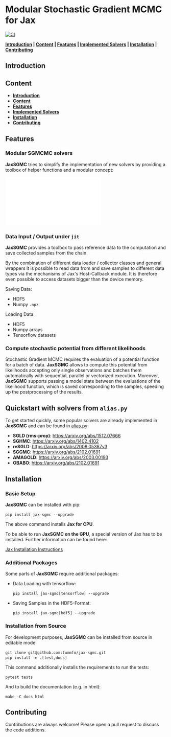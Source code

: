 # Modular Stochastic Gradient MCMC for Jax

[![CI](https://github.com/tummfm/jax-sgmc/actions/workflows/ci.yml/badge.svg?branch=master)](https://github.com/tummfm/jax-sgmc/actions/workflows/ci.yml)

**[Introduction](#introduction) | [Content](#content) | [Features](#features) | 
[Implemented Solvers](#quickstart-with-solvers-from-aliaspy) | 
[Installation](#installation) | [Contributing](#contributing)**

## Introduction

## Content

- **[Introduction](#introduction)**
- **[Content](#content)**
- **[Features](#features)**
- **[Implemented Solvers](#quickstart-with-solvers-from-aliaspy)**
- **[Installation](#installation)** 
- **[Contributing](#contributing)**


## Features

### Modular SGMCMC solvers

**JaxSGMC** tries to simplify the implementation of new solvers by
providing a toolbox of helper functions and a modular concept:

![Structure of JaxSGMC](/jax-sgmc-structure.pdf)

### Data Input / Output under ``jit``

**JaxSGMC** provides a toolbox to pass reference data to the computation
and save collected samples from the chain.

By the combination of different
data loader / collector classes and general wrappers it is possible to read data
from and save samples to different data types via the mechanisms of Jax's
Host-Callback module.
It is therefore even possible to access datasets bigger than the device memory.

Saving Data:
  - HDF5
  - Numpy ``.npz``

Loading Data:
  - HDF5
  - Numpy arrays
  - Tensorflow datasets
  
### Compute stochastic potential from different likelihoods

Stochastic Gradient MCMC requires the evaluation of a potential function for a
batch of data.
**JaxSGMC** allows to compute this potential from likelihoods accepting only
single observations and batches them automatically with sequential, parallel or
vectorized execution. 
Moreover, **JaxSGMC** supports passing a model state between the evaluations of
the likelihood function, which is saved corresponding to the samples, speeding 
up the postprocessing of the results.

## Quickstart with solvers from ``alias.py``

To get started quickly, some popular solvers are already implemented in
**JaxSGMC** and can be found in [alias.py](jax_sgmc/alias.py):

- **SGLD (rms-prop)**: <https://arxiv.org/abs/1512.07666>
- **SGHMC**: <https://arxiv.org/abs/1402.4102>
- **reSGLD**: <https://arxiv.org/abs/2008.05367v3>
- **SGGMC**: <https://arxiv.org/abs/2102.01691>
- **AMAGOLD**: <https://arxiv.org/abs/2003.00193>
- **OBABO**: <https://arxiv.org/abs/2102.01691>


## Installation

### Basic Setup

**JaxSGMC** can be installed with pip:

```shell
pip install jax-sgmc --upgrade
```

The above command installs **Jax for CPU**.

To be able to run **JaxSGMC on the GPU**, a special version of Jax has to be
installed. Further information can be found here:

[Jax Installation Instructions](https://github.com/google/jax#installation)

### Additional Packages

Some parts of **JaxSGMC** require additional packages:

- Data Loading with tensorflow:
  ```shell
  pip install jax-sgmc[tensorflow] --upgrade
  ```
- Saving Samples in the HDF5-Format:
  ```shell
  pip install jax-sgmc[hdf5] --upgrade
  ```


### Installation from Source

For development purposes, **JaxSGMC** can be installed from source in
editable mode:

```shell
git clone git@github.com:tummfm/jax-sgmc.git
pip install -e .[test,docs]
```

This command additionally installs the requirements to run the tests:

```shell
pytest tests
```

And to build the documentation (e.g. in html):

```shell
make -C docs html
```

## Contributing

Contributions are always welcome! Please open a pull request to discuss the code
additions.
